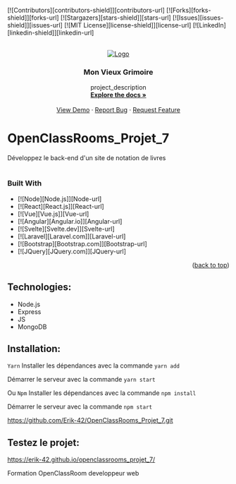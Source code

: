 [![Contributors][contributors-shield]][contributors-url]
[![Forks][forks-shield]][forks-url]
[![Stargazers][stars-shield]][stars-url]
[![Issues][issues-shield]][issues-url]
[![MIT License][license-shield]][license-url]
[![LinkedIn][linkedin-shield]][linkedin-url]

<!-- PROJECT LOGO -->
<br />
<div align="center">
  <a href="https://github.com/Erik-42/openclassrooms_projet_7.git">
    <img src="![Alt text](frontend/src/images/Logo.svg)" alt="Logo" width="80" height="80">
  </a>

<h3 align="center">Mon Vieux Grimoire</h3>

  <p align="center">
    project_description
    <br />
    <a href="https://github.com/Erik-42/openclassrooms_projet_7.git"><strong>Explore the docs »</strong></a>
    <br />
    <br />
    <a href="https://erik-42.github.io/openclassrooms_projet_7/">View Demo</a>
    ·
    <a href="https://github.com/Erik-42/openclassrooms_projet_7/issues/1">Report Bug</a>
    ·
    <a href="https://github.com/Erik-42/openclassrooms_projet_7/issues/2">Request Feature</a>
  </p>
</div>

# OpenClassRooms_Projet_7

Développez le back-end d'un site de notation de livres

# 

### Built With

* [![Node][Node.js]][Node-url]
* [![React][React.js]][React-url]
* [![Vue][Vue.js]][Vue-url]
* [![Angular][Angular.io]][Angular-url]
* [![Svelte][Svelte.dev]][Svelte-url]
* [![Laravel][Laravel.com]][Laravel-url]
* [![Bootstrap][Bootstrap.com]][Bootstrap-url]
* [![JQuery][JQuery.com]][JQuery-url]

<p align="right">(<a href="#readme-top">back to top</a>)</p>

## Technologies:

- Node.js
- Express
- JS
- MongoDB

## Installation:

`Yarn`
Installer les dépendances avec la commande `yarn add`

Démarrer le serveur avec la commande `yarn start`

Ou
`Npm`
Installer les dépendances avec la commande `npm install`

Démarrer le serveur avec la commande `npm start`

https://github.com/Erik-42/OpenClassRooms_Projet_7.git

## Testez le projet:

https://erik-42.github.io/openclassrooms_projet_7/

Formation OpenClassRoom developpeur web